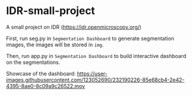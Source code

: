# IDR-small-project
A small project on IDR (https://idr.openmicroscopy.org/)

First, run seg.py in `Segmentation Dashboard` to generate segmentation images, the images will be stored in `img`.

Then, run app.py in `Segmentation Dashboard` to build interactive dashboard on the segmentations.

Showcase of the dashboard:
https://user-images.githubusercontent.com/123052690/232190226-85e68cb4-2e42-4395-8ae0-8c09a9c26522.mov

